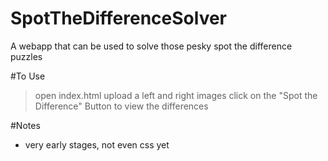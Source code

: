 # SpotTheDifferenceSolver
A webapp that can be used to solve those pesky spot the difference puzzles

#To Use
> open index.html
> upload a left and right images
> click on the "Spot the Difference" Button to view the differences

#Notes
- very early stages, not even css yet
